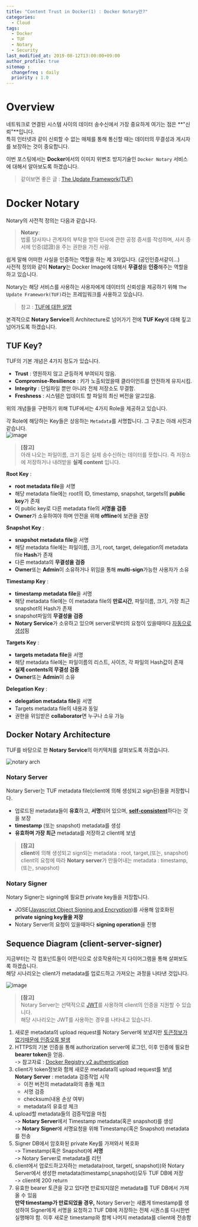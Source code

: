 ```yaml
---
title: "Content Trust in Docker(1) : Docker Notary란?"
categories: 
  - Cloud
tags:
  - Docker
  - TUF
  - Notary
  - Security
last_modified_at: 2019-08-12T13:00:00+09:00
author_profile: true
sitemap :
  changefreq : daily
  priority : 1.0
---
```


# Overview
네트워크로 연결된 시스템 사이의 데이터 송수신에서 가장 중요하게 여기는 점은 **"신뢰"**입니다.  
특히 인터넷과 같이 신뢰할 수 없는 매체를 통해 통신할 때는 데이터의 무결성과 게시자를 보장하는 것이 중요합니다.  

이번 포스팅에서는 **Docker**에서의 이미지 위변조 방지기술인 `Docker Notary` 서비스에 대해서 알아보도록 하겠습니다.  

>같이보면 좋은 글 : [The Update Framework(TUF)](https://gruuuuu.github.io/security/tuf/)  

# Docker Notary
Notary의 사전적 정의는 다음과 같습니다.  

>**Notary**:  
>법률 당사자나 관계자의 부탁을 받아 민사에 관한 공정 증서를 작성하며, 사서 증서에 인증(認證)을 주는 권한을 가진 사람.   

쉽게 말해 어떠한 사실을 인증하는 역할을 하는 제 3자입니다. (공인인증서같이...)  
사전적 정의와 같이 **Notary**는 Docker Image에 대해서 **무결성**을 **인증**해주는 역할을 하고 있습니다.  

Notary는 해당 서비스를 사용하는 사용자에게 데이터의 신뢰성을 제공하기 위해 `The Update Framework(TUF)`라는 프레임워크를 사용하고 있습니다.  

>참고 : [TUF에 대한 설명](https://gruuuuu.github.io/security/tuf/)

본격적으로 **Notary Service**의 Architecture로 넘어가기 전에 **TUF Key**에 대해 짚고 넘어가도록 하겠습니다.  

## TUF Key?
TUF의 기본 개념은 4가지 정도가 있습니다.  
- **Trust** : 영원하지 않고 균등하게 부여되지 않음.
- **Compromise-Resilience** : 키가 노출되었을때 클라이언트를 안전하게 유지시킴.
- **Integrity** : 단일파일 뿐만 아니라 전체 저장소도 무결함.
- **Freshness** : 시스템은 업데이트 할 파일의 최신 버전을 알고있음.  

위의 개념들을 구현하기 위해 TUF에서는 4가지 Role을 제공하고 있습니다.  

각 Role에 해당하는 Key들은 상응하는 `Metadata`를 서명합니다. 그 구조는 아래 사진과 같습니다.  
![image](https://user-images.githubusercontent.com/15958325/62846941-83cdb880-bd0e-11e9-83c2-5589c1c4ecef.png)
 

>**[참고]**  
>아래 나오는 파일이름, 크기 등은 실제 송수신하는 데이터를 뜻합니다. 즉 저장소에 저장하거나 내려받을 **실제 content** 입니다.  

**Root Key** :  
- **root metadata file**을 서명
- 해당 metadata file에는 root의 ID, timestamp, snapshot, targets의 **public key**가 존재
- 이 public key로 다른 metadata file의 **서명을 검증**
- **Owner**가 소유하여야 하며 안전을 위해 **offline**에 보관을 권장  

**Snapshot Key** :  
- **snapshot metadata file**을 서명
- 해당 metadata file에는 파일이름, 크기, root, target, delegation의 metadata file **Hash**가 존재
- 다른 metadata의 **무결성을 검증**
- **Owner**또는 **Admin**이 소유하거나 위임을 통해 **multi-sign**가능한 사용자가 소유

**Timestamp Key** :  
- **timestamp metadata file**을 서명
- 해당 metadata file에는 이 metadata file의 **만료시간**, 파일이름, 크기, 가장 최근 snapshot의 Hash가 존재
- snapshot파일의 **무결성을 검증**
- **Notary Service**가 소유하고 있으며 server로부터의 요청이 있을때마다 <U>자동으로 생성</U>됨

**Targets Key** :   
- **targets metadata file**을 서명
- 해당 metadata file에는 파일이름의 리스트, 사이즈, 각 파일의 Hash값이 존재
- **실제 contents의 무결성 검증**
- **Owner**또는 **Admin**이 소유  

**Delegation Key** :   
- **delegation metadata file**을 서명
- Targets metadata file의 내용과 동일
- 권한을 위임받은 **collaborator**면 누구나 소유 가능

## Docker Notary Architecture
TUF를 바탕으로 한 **Notary Service**의 아키텍처를 살펴보도록 하겠습니다.  

![notary arch](https://user-images.githubusercontent.com/15958325/62032133-e493c600-b223-11e9-824f-701a795e3457.png)
    

### Notary Server
Notary Server는 TUF metadata file(client에 의해 생성되고 sign된)들을 저장합니다.   
- 업로드된 metadata들이 **유효**하고, **서명**되어 있으며, [**self-consistent**](https://endic.naver.com/enkrEntry.nhn?sLn=kr&entryId=31f955c54c8f43ee8510f556f54d22a1)하다는 것을 보장
- **timestamp** (또는 snapshot) metadata를 생성
- **유효하며 가장 최근** metadata를 저장하고 client에 보냄

>**[참고]**  
>**client**에 의해 생성되고 sign되는 metadata : root, target,(또는, snapshot)  
>client의 요청에 따라 **Notary server**가 만들어내는 metadata : timestamp, (또는, snapshot)

### Notary Signer
Notary Signer는 signing에 필요한 private key들을 저장합니다.  
- JOSE([Javascript Object Signing and Encryption](https://github.com/dvsekhvalnov/jose2go))를 사용해 암호화된 **private signing key들을 저장**
- Notary Server의 요청이 있을때마다 **signing operation**을 진행

## Sequence Diagram (client-server-signer)
지금부터는 각 컴포넌트들이 어떤식으로 상호작용하는지 다이어그램을 통해 살펴보도록 하겠습니다.  
해당 시나리오는 client가 metadata를 업로드하고 가져오는 과정을 나타낸 것입니다.  

![image](https://user-images.githubusercontent.com/15958325/62846910-554fdd80-bd0e-11e9-9d34-160a83b0b8b9.png)  

>**[참고]**  
>Notary Server는 선택적으로 [JWT](https://jwt.io/)를 사용하여 client의 인증을 지원할 수 있습니다.  
>해당 시나리오는 JWT를 사용하는 경우를 나타내고 있습니다.

1. 새로운 metadata의 upload request를 Notary Server에 보냈지만 <u>토큰정보가 없기때문에 인증오류 발생</u>
2. HTTPS의 기본 인증을 통해 authorization server에 로그인, 이후 인증에 필요한 **bearer token**을 얻음.   
-> 참고자료 : [Docker Registry v2 authentication](https://github.com/docker/distribution/blob/master/docs/spec/auth/token.md)  
3. client가 token정보와 함께 새로운 metadata의 upload request를 보냄  
**Notary Server** : metadata 검증작업 시작
   - 이전 버전의 metadata와의 충돌 체크
   - 서명 검증
   - checksum(내용 손상 여부)
   - metadata의 유효성 체크
4. upload할 metadata들의 검증작업을 마침  
-> **Notary Server**에서 Timestamp metadata(혹은 snapshot)를 생성  
-> **Notary Signer**에 서명요청을 위해 Timestamp(혹은 Snapshot) metadata를 전송  
5. Signer DB에서 암호화된 private Key를 가져와서 복호화  
-> Timestamp(혹은 Snapshot)에 **서명**  
-> Notary Server로 metadata를 리턴
6. client에서 업로드하고자하는 metadata(root, target(, snapshot))와 Notary Server에서 생성한 metadata(timestamp(,snapshot))모두 TUF DB에 저장  
-> client에 200 return  
7. 유효한 bearer 토큰을 갖고 있다면 만료되지않은 metadata를 TUF DB에서 가져올 수 있음  
**만약 timestamp가 만료되었을 경우,** Notary Server는 새롭게 timestamp를 생성하여 Signer에게 서명을 요청하고 TUF DB에 저장하는 전체 시퀀스를 다시한번 실행해야 함. 이후 새로운 timestamp와 함께 나머지 metadata를 client에 전송함

